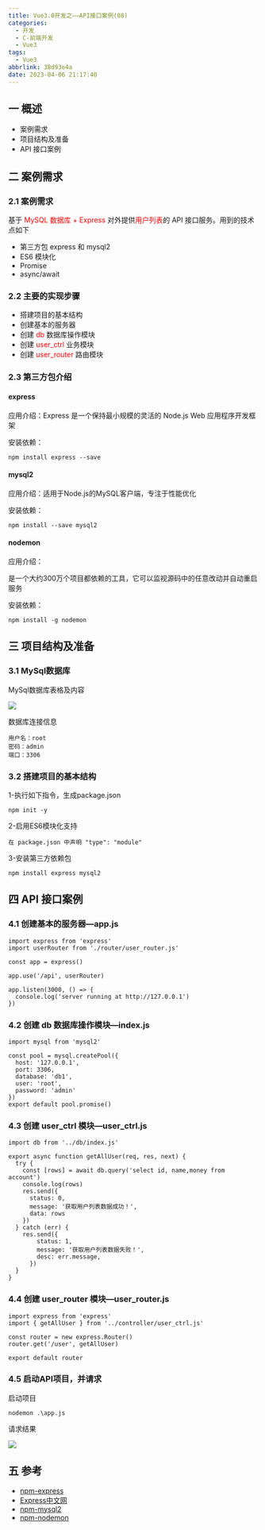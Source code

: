 ```yaml
---
title: Vue3.0开发之——API接口案例(08)
categories:
  - 开发
  - C-前端开发
  - Vue3
tags:
  - Vue3
abbrlink: 38d93e4a
date: 2023-04-06 21:17:40
---
```

## 一 概述

* 案例需求
* 项目结构及准备
* API 接口案例

<!--more-->

## 二  案例需求

### 2.1 案例需求

基于 <font color=red>MySQL 数据库 + Express</font> 对外提供<font color=red>用户列表</font>的 API 接口服务。用到的技术点如下

* 第三方包 express 和 mysql2
* ES6 模块化
* Promise
* async/await

### 2.2 主要的实现步骤

* 搭建项目的基本结构
* 创建基本的服务器
* 创建 <font color=red>db</font> 数据库操作模块
* 创建 <font color=red>user_ctrl</font> 业务模块
* 创建 <font color=red>user_router</font> 路由模块

### 2.3 第三方包介绍

#### express

应用介绍：Express 是一个保持最小规模的灵活的 Node.js Web 应用程序开发框架

安装依赖：

```
npm install express --save
```

#### mysql2

应用介绍：适用于Node.js的MySQL客户端，专注于性能优化

安装依赖：

```
npm install --save mysql2
```

#### nodemon

应用介绍：

是一个大约300万个项目都依赖的工具，它可以监视源码中的任意改动并自动重启服务

安装依赖：

```
npm install -g nodemon
```

## 三 项目结构及准备

### 3.1 MySql数据库

MySql数据库表格及内容

![][1]

数据库连接信息

```
用户名：root
密码：admin
端口：3306
```

### 3.2 搭建项目的基本结构

1-执行如下指令，生成package.json

```
npm init -y
```

2-启用ES6模块化支持

```
在 package.json 中声明 "type": "module"
```

3-安装第三方依赖包

```
npm install express mysql2
```

## 四 API 接口案例

### 4.1 创建基本的服务器—app.js

```
import express from 'express'
import userRouter from './router/user_router.js'

const app = express()

app.use('/api', userRouter)

app.listen(3000, () => {
  console.log('server running at http://127.0.0.1')
})
```

### 4.2 创建 db 数据库操作模块—index.js

```
import mysql from 'mysql2'

const pool = mysql.createPool({
  host: '127.0.0.1',
  port: 3306,
  database: 'db1',
  user: 'root',
  password: 'admin'
})
export default pool.promise()
```

### 4.3 创建 user_ctrl 模块—user_ctrl.js

```
import db from '../db/index.js'

export async function getAllUser(req, res, next) {
  try {
    const [rows] = await db.query('select id, name,money from account')
    console.log(rows)
    res.send({
      status: 0,
      message: '获取用户列表数据成功！',
      data: rows
    })
  } catch (err) {
    res.send({
        status: 1,
        message: '获取用户列表数据失败！',
        desc: err.message,
      })
  }
}
```

### 4.4 创建 user_router 模块—user_router.js

```
import express from 'express'
import { getAllUser } from '../controller/user_ctrl.js'

const router = new express.Router()
router.get('/user', getAllUser)

export default router
```

### 4.5 启动API项目，并请求

启动项目

```
nodemon .\app.js
```

请求结果

![][2]

## 五 参考

* [npm-express](https://www.npmjs.com/package/express)
* [Express中文网](https://www.expressjs.com.cn/)
* [npm-mysql2](https://www.npmjs.com/package/mysql2)
* [npm-nodemon](https://www.npmjs.com/package/nodemon)





[1]:https://jsd.onmicrosoft.cn/gh/PGzxc/CDN/blog-vue/vue3.0-day1-08-api-mysql-table.png
[2]:https://jsd.onmicrosoft.cn/gh/PGzxc/CDN/blog-vue/vue3.0-day1-08-api-request-result.png

